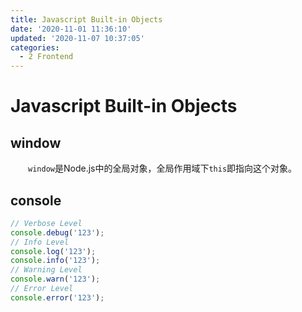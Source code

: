 ```yaml
---
title: Javascript Built-in Objects
date: '2020-11-01 11:36:10'
updated: '2020-11-07 10:37:05'
categories:
  - 2 Frontend
---
```

# Javascript Built-in Objects

## window

　　`window`是Node.js中的全局对象，全局作用域下`this`即指向这个对象。

## console

```js
// Verbose Level
console.debug('123');
// Info Level
console.log('123');
console.info('123');
// Warning Level
console.warn('123');
// Error Level
console.error('123');
```

